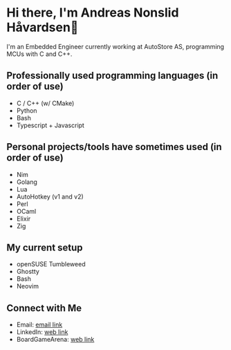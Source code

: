 # Hi there, I'm Andreas Nonslid Håvardsen👋

I'm an Embedded Engineer currently working at AutoStore AS, programming MCUs with C and C++.

## Professionally used programming languages (in order of use)
- C / C++ (w/ CMake)
- Python
- Bash
- Typescript + Javascript

## Personal projects/tools have sometimes used (in order of use)
- Nim
- Golang
- Lua
- AutoHotkey (v1 and v2)
- Perl
- OCaml
- Elixir
- Zig

## My current setup
- openSUSE Tumbleweed
- Ghostty
- Bash
- Neovim

## Connect with Me
- Email: [email link](mailto:andreas.nonshaav@hotmail.com)
- LinkedIn: [web link](https://www.linkedin.com/in/andreas-nonslid-h%C3%A5vardsen-6839a0174/)
- BoardGameArena: [web link](https://boardgamearena.com/player?id=85407199)
